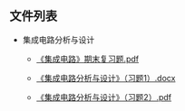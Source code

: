 

## 文件列表

- 集成电路分析与设计

    - [《集成电路》期末复习题.pdf](https://github.com/bjut-swift/BJUT-Helper/raw/master/%E9%9B%86%E6%88%90%E7%94%B5%E8%B7%AF%E5%88%86%E6%9E%90%E4%B8%8E%E8%AE%BE%E8%AE%A1/%E3%80%8A%E9%9B%86%E6%88%90%E7%94%B5%E8%B7%AF%E3%80%8B%E6%9C%9F%E6%9C%AB%E5%A4%8D%E4%B9%A0%E9%A2%98.pdf)

    - [《集成电路分析与设计》（习题1）.docx](https://github.com/bjut-swift/BJUT-Helper/raw/master/%E9%9B%86%E6%88%90%E7%94%B5%E8%B7%AF%E5%88%86%E6%9E%90%E4%B8%8E%E8%AE%BE%E8%AE%A1/%E3%80%8A%E9%9B%86%E6%88%90%E7%94%B5%E8%B7%AF%E5%88%86%E6%9E%90%E4%B8%8E%E8%AE%BE%E8%AE%A1%E3%80%8B%EF%BC%88%E4%B9%A0%E9%A2%981%EF%BC%89.docx)

    - [《集成电路分析与设计》（习题2）.pdf](https://github.com/bjut-swift/BJUT-Helper/raw/master/%E9%9B%86%E6%88%90%E7%94%B5%E8%B7%AF%E5%88%86%E6%9E%90%E4%B8%8E%E8%AE%BE%E8%AE%A1/%E3%80%8A%E9%9B%86%E6%88%90%E7%94%B5%E8%B7%AF%E5%88%86%E6%9E%90%E4%B8%8E%E8%AE%BE%E8%AE%A1%E3%80%8B%EF%BC%88%E4%B9%A0%E9%A2%982%EF%BC%89.pdf)

